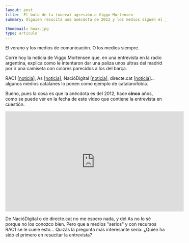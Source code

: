 ```yaml
---
layout: post
title:  El bulo de la (nueva) agresión a Viggo Mortensen 
summary: Alguien resucita una anécdota de 2012 y los medios siguen el juego o muerden el anzuelo.

thumbnail: hoax.jpg
type: articulo
---
```


El verano y los medios de comunicación. O los medios siempre.

Corre hoy la noticia de Viggo Mortensen que, en una entrevista en la radio argentina, explica como le intentaron dar una paliza unos ultras del madrid por ir una camiseta con colores parecidos a los del barça.

RAC1 [[noticia](http://www.rac1.cat/info-rac1/20170809/43443150242/viggo-mortensen-revela-que-el-van-agredir-ultres-del-madrid-en-confondrel-amb-un-culer.html)], As [[noticia](https://as.com/tikitakas/2017/08/09/portada/1502290800_296657.html)], NacióDigital [[noticia](http://www.naciodigital.cat/noticia/136326/video/viggo/mortensen/agredit/grup/ultres/madrid)], directe.cat [[noticia](http://www.directe.cat/noticia/628226/video-viggo-mortensen-pateix-de-primera-ma-la-catalanofobia-espanyola)]... algunos medios catalanes lo ponen como ejemplo de catalanofobia.

Bueno, pues la cosa es que la anécdota es del 2012, hace **cinco** años, como se puede ver en la fecha de este vídeo que contiene la entrevista en cuestión.

<iframe width="560" height="315" src="https://www.youtube.com/embed/Ao9xnYIDI84" frameborder="0" allowfullscreen></iframe>

De NacióDigital o de directe.cat no me espero nada, y del As no lo sé porque no los conozco bien. Pero que a medios "serios" y con recursos RAC1 se le cuele esto... Quizás la pregunta más interesante sería: ¿Quién ha sido el primero en resucitar la entrevista?


